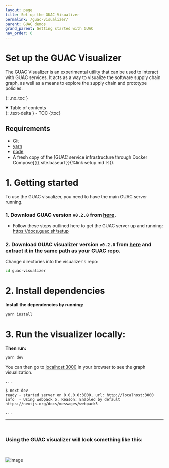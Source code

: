 ```yaml
---
layout: page
title: Set up the GUAC Visualizer
permalink: /guac-visualizer/
parent: GUAC demos
grand_parent: Getting started with GUAC
nav_order: 6
---
```


# Set up the GUAC Visualizer

The GUAC Visualizer is an experimental utility that can be used to interact with
GUAC services. It acts as a way to visualize the software supply chain graph, as
well as a means to explore the supply chain and prototype policies.

{: .no_toc }

<details open markdown="block">
  <summary>
    Table of contents
  </summary>
  {: .text-delta }
- TOC
{:toc}
</details>

## Requirements

- [Git](https://git-scm.com/downloads)
- [yarn](https://classic.yarnpkg.com/lang/en/docs/install/#mac-stable)
- [node](https://docs.npmjs.com/downloading-and-installing-node-js-and-npm)
- A fresh copy of the [GUAC service infrastructure through Docker Compose]({{
  site.baseurl }}{%link setup.md %}).

# 1. Getting started

To use the GUAC visualizer, you need to have the main GUAC server running.

### 1. Download GUAC version `v0.2.0` from [here](https://github.com/guacsec/guac/releases/tag/v0.2.0).

- Follow these steps outlined here to get the GUAC server up and running:
  https://docs.guac.sh/setup

### 2. Download GUAC visualizer version `v0.2.0` from [here](https://github.com/guacsec/guac-visualizer/releases/tag/v0.2.0) and extract it in the same path as your GUAC repo.

Change directories into the visualizer's repo:

```bash
cd guac-visualizer
```

# 2. Install dependencies

**Install the dependencies by running:**

```bash
yarn install
```

# 3. Run the visualizer locally:

**Then run:**

```bash
yarn dev
```

You can then go to [localhost:3000](http://localhost:3000) in your browser to
see the graph visualization.

```
...

$ next dev
ready - started server on 0.0.0.0:3000, url: http://localhost:3000
info  - Using webpack 5. Reason: Enabled by default https://nextjs.org/docs/messages/webpack5

...
```

<hr />
<br />

### Using the GUAC visualizer will look something like this:

<br />

![image](https://github.com/guacsec/guac-visualizer/assets/68356865/420c523e-9774-4a4f-82c1-b7e1d29ba9ac)
